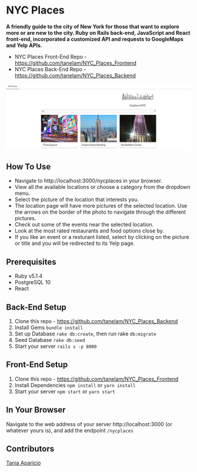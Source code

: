 # NYC Places

**A friendly guide to the city of New York for those that want to explore more or are new to the city. Ruby on Rails back-end, JavaScript and React front-end, incorporated a customized API and requests to GoogleMaps and Yelp APIs.**

* NYC Places Front-End Repo - https://github.com/tanelam/NYC_Places_Frontend
* NYC Places Back-End Repo - https://github.com/tanelam/NYC_Places_Backend

![alt text](https://github.com/tanelam/NYC_Places_Frontend/blob/master/screenshot.jpg)

## How To Use
 
 * Navigate to http://localhost:3000/nycplaces in your browser.
 * View all the available locations or choose a category from the dropdown menu.
 * Select the picture of the location that interests you.
 * The location page will have more pictures of the selected location. Use the arrows on the border of the photo to navigate through the  different pictures.
 * Check out some of the events near the selected location.
 * Look at the most rated restaurants and food options close by.
 * If you like an event or a resturant listed, select by clicking on the picture or title and you will be redirected to its Yelp page. 

## Prerequisites

* Ruby v5.1.4
* PostgreSQL 10
* React

## Back-End Setup

1. Clone this repo - https://github.com/tanelam/NYC_Places_Backend
2. Install Gems `bundle install`
3. Set up Database `rake db:create`, then run rake `db:migrate`
4. Seed Database `rake db:seed`
5. Start your server `rails s -p 8000`

## Front-End Setup

1. Clone this repo - https://github.com/tanelam/NYC_Places_Frontend
2. Install Dependencies `npm install` or `yarn install`
3. Start your server `npm start` or `yarn start`

## In Your Browser

Navigate to the web address of your server http://localhost:3000 (or whatever yours is), and add the endpoint `/nycplaces`

## Contributors

[Tania Aparicio](https://github.com/tanelam)

